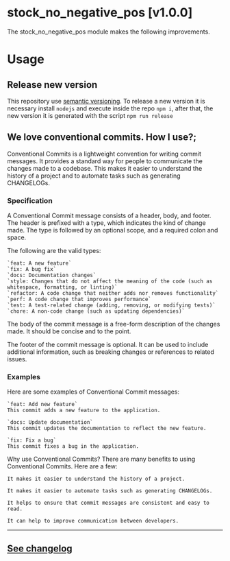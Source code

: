 
# stock_no_negative_pos [v1.0.0]

The stock_no_negative_pos module makes the following improvements. 


# Usage
<!-- TODO: Add descriptive images. -->




## Release new version

This repository use [semantic versioning](https://semver.org). To release a new version it is necessary install `nodejs` and execute inside the repo `npm i`, after that, the new version it is generated with the script `npm run release`

## We love conventional commits. How I use?;

Conventional Commits is a lightweight convention for writing commit messages. It provides a standard way for people to communicate the changes made to a codebase. This makes it easier to understand the history of a project and to automate tasks such as generating CHANGELOGs.

### Specification
A Conventional Commit message consists of a header, body, and footer. The header is prefixed with a type, which indicates the kind of change made. The type is followed by an optional scope, and a required colon and space.

The following are the valid types:

    `feat: A new feature`
    `fix: A bug fix`
    `docs: Documentation changes`
    `style: Changes that do not affect the meaning of the code (such as whitespace, formatting, or linting)`
    `refactor: A code change that neither adds nor removes functionality`
    `perf: A code change that improves performance`
    `test: A test-related change (adding, removing, or modifying tests)`
    `chore: A non-code change (such as updating dependencies)`

The body of the commit message is a free-form description of the changes made. It should be concise and to the point.

The footer of the commit message is optional. It can be used to include additional information, such as breaking changes or references to related issues.

### Examples
Here are some examples of Conventional Commit messages:

    `feat: Add new feature`
    This commit adds a new feature to the application.

    `docs: Update documentation`
    This commit updates the documentation to reflect the new feature.

    `fix: Fix a bug`
    This commit fixes a bug in the application.

Why use Conventional Commits?
There are many benefits to using Conventional Commits. Here are a few:

    It makes it easier to understand the history of a project.

    It makes it easier to automate tasks such as generating CHANGELOGs.

    It helps to ensure that commit messages are consistent and easy to read.

    It can help to improve communication between developers.

---
## [See changelog](/CHANGELOG.md)
    
    
